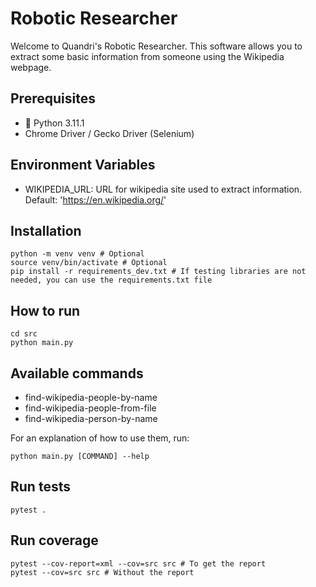 # Robotic Researcher

Welcome to Quandri's Robotic Researcher. This software allows you to extract some basic information from someone using the Wikipedia webpage.

## Prerequisites

- :snake: Python 3.11.1
- Chrome Driver / Gecko Driver (Selenium)

## Environment Variables

- WIKIPEDIA_URL: URL for wikipedia site used to extract information. Default: 'https://en.wikipedia.org/'


## Installation

```
python -m venv venv # Optional
source venv/bin/activate # Optional
pip install -r requirements_dev.txt # If testing libraries are not needed, you can use the requirements.txt file
```

## How to run

```
cd src
python main.py
```

## Available commands

- find-wikipedia-people-by-name
- find-wikipedia-people-from-file
- find-wikipedia-person-by-name

For an explanation of how to use them, run:
```
python main.py [COMMAND] --help
```

## Run tests

```
pytest .
```

## Run coverage
```
pytest --cov-report=xml --cov=src src # To get the report
pytest --cov=src src # Without the report
```